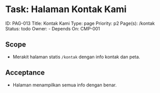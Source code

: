 # Task: Halaman Kontak Kami
ID: PAG-013
Title: Kontak Kami
Type: page
Priority: p2
Page(s): /kontak
Status: todo
Owner: -
Depends On: CMP-001

## Scope
- Merakit halaman statis `/kontak` dengan info kontak dan peta.

## Acceptance
- Halaman menampilkan semua info dengan benar.
